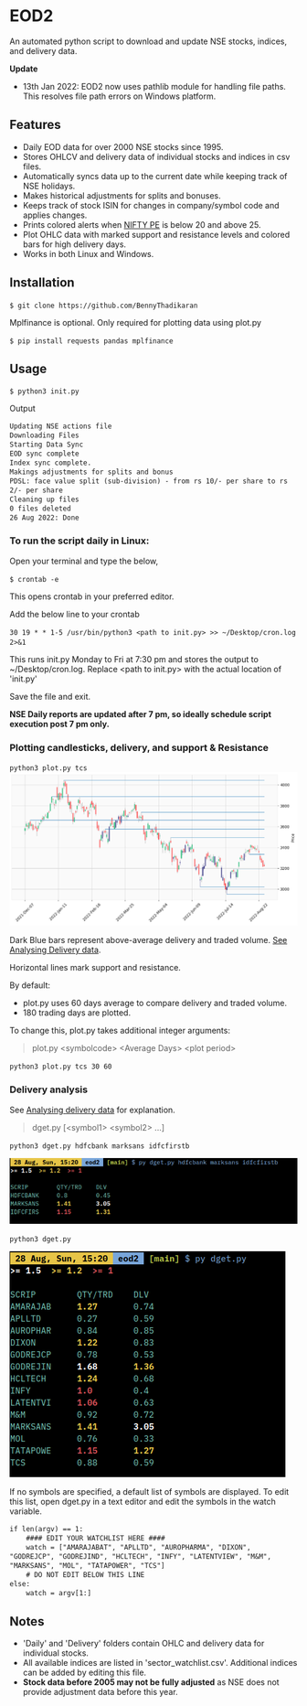 # EOD2
An automated python script to download and update NSE stocks, indices, and delivery data.

**Update**
- 13th Jan 2022: EOD2 now uses pathlib module for handling file paths. This resolves file path errors on Windows platform.

## Features
- Daily EOD data for over 2000 NSE stocks since 1995.
- Stores OHLCV and delivery data of individual stocks and indices in csv files.
- Automatically syncs data up to the current date while keeping track of NSE holidays.
- Makes historical adjustments for splits and bonuses.
- Keeps track of stock ISIN for changes in company/symbol code and applies changes.
- Prints colored alerts when [NIFTY PE](https://www.samco.in/knowledge-center/articles/nifty-50-pe-ratio/) is below 20 and above 25.
- Plot OHLC data with marked support and resistance levels and colored bars for high delivery days.
- Works in both Linux and Windows.

## Installation
`$ git clone https://github.com/BennyThadikaran`

Mplfinance is optional. Only required for plotting data using plot.py

`$ pip install requests pandas mplfinance`

## Usage
`$ python3 init.py`

Output
```
Updating NSE actions file
Downloading Files
Starting Data Sync
EOD sync complete
Index sync complete.
Makings adjustments for splits and bonus
PDSL: face value split (sub-division) - from rs 10/- per share to rs 2/- per share
Cleaning up files
0 files deleted
26 Aug 2022: Done
```

### To run the script daily in Linux:
Open your terminal and type the below,

`$ crontab -e`

This opens crontab in your preferred editor.

Add the below line to your crontab

`30 19 * * 1-5 /usr/bin/python3 <path to init.py> >> ~/Desktop/cron.log 2>&1`

This runs init.py Monday to Fri at 7:30 pm and stores the output to ~/Desktop/cron.log.
Replace \<path to init.py\> with the actual location of 'init.py'

Save the file and exit.

**NSE Daily reports are updated after 7 pm, so ideally schedule script execution post 7 pm only.**


### Plotting candlesticks, delivery, and support & Resistance
`python3 plot.py tcs`
![plot screenshot](/images/plot.png)

Dark Blue bars represent above-average delivery and traded volume.
[See Analysing Delivery data](delivery-analysis.md).

Horizontal lines mark support and resistance.

By default:
- plot.py uses 60 days average to compare delivery and traded volume.
- 180 trading days are plotted.

To change this, plot.py takes additional integer arguments:
> plot.py \<symbolcode\> \<Average Days\> \<plot period\>

`python3 plot.py tcs 30 60`

### Delivery analysis
See [Analysing delivery data](delivery-analysis.md) for explanation.
> dget.py [\<symbol1\> \<symbol2\> ...]

`python3 dget.py hdfcbank marksans idfcfirstb`

![screenshot](/images/dget-args.png)

`python3 dget.py`

![screenshot](/images/dget.png)

If no symbols are specified, a default list of symbols are displayed.
To edit this list, open dget.py in a text editor and edit the symbols in the watch variable.
```
if len(argv) == 1:
    #### EDIT YOUR WATCHLIST HERE ####
    watch = ["AMARAJABAT", "APLLTD", "AUROPHARMA", "DIXON", "GODREJCP", "GODREJIND", "HCLTECH", "INFY", "LATENTVIEW", "M&M", "MARKSANS", "MOL", "TATAPOWER", "TCS"]
    # DO NOT EDIT BELOW THIS LINE
else:
    watch = argv[1:]
```

## Notes
- 'Daily' and 'Delivery' folders contain OHLC and delivery data for individual stocks.
- All available indices are listed in 'sector_watchlist.csv'. Additional indices can be added by editing this file.
- **Stock data before 2005 may not be fully adjusted** as NSE does not provide adjustment data before this year.
